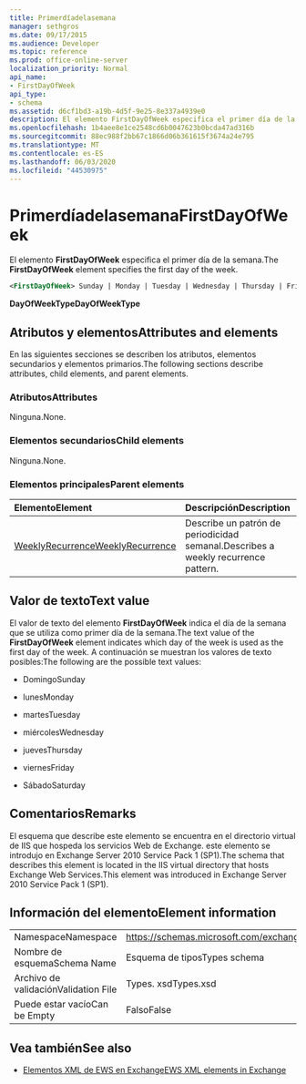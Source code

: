 ```yaml
---
title: Primerdíadelasemana
manager: sethgros
ms.date: 09/17/2015
ms.audience: Developer
ms.topic: reference
ms.prod: office-online-server
localization_priority: Normal
api_name:
- FirstDayOfWeek
api_type:
- schema
ms.assetid: d6cf1bd3-a19b-4d5f-9e25-8e337a4939e0
description: El elemento FirstDayOfWeek especifica el primer día de la semana.
ms.openlocfilehash: 1b4aee8e1ce2548cd6b0047623b0bcda47ad316b
ms.sourcegitcommit: 88ec988f2bb67c1866d06b361615f3674a24e795
ms.translationtype: MT
ms.contentlocale: es-ES
ms.lasthandoff: 06/03/2020
ms.locfileid: "44530975"
---
```

# <a name="firstdayofweek"></a><span data-ttu-id="a6646-103">Primerdíadelasemana</span><span class="sxs-lookup"><span data-stu-id="a6646-103">FirstDayOfWeek</span></span>

<span data-ttu-id="a6646-104">El elemento **FirstDayOfWeek** especifica el primer día de la semana.</span><span class="sxs-lookup"><span data-stu-id="a6646-104">The **FirstDayOfWeek** element specifies the first day of the week.</span></span> 
  
```XML
<FirstDayOfWeek> Sunday | Monday | Tuesday | Wednesday | Thursday | Friday | Saturday</FirstDayOfWeek>
```

 <span data-ttu-id="a6646-105">**DayOfWeekType**</span><span class="sxs-lookup"><span data-stu-id="a6646-105">**DayOfWeekType**</span></span>
## <a name="attributes-and-elements"></a><span data-ttu-id="a6646-106">Atributos y elementos</span><span class="sxs-lookup"><span data-stu-id="a6646-106">Attributes and elements</span></span>

<span data-ttu-id="a6646-107">En las siguientes secciones se describen los atributos, elementos secundarios y elementos primarios.</span><span class="sxs-lookup"><span data-stu-id="a6646-107">The following sections describe attributes, child elements, and parent elements.</span></span>
  
### <a name="attributes"></a><span data-ttu-id="a6646-108">Atributos</span><span class="sxs-lookup"><span data-stu-id="a6646-108">Attributes</span></span>

<span data-ttu-id="a6646-109">Ninguna.</span><span class="sxs-lookup"><span data-stu-id="a6646-109">None.</span></span>
  
### <a name="child-elements"></a><span data-ttu-id="a6646-110">Elementos secundarios</span><span class="sxs-lookup"><span data-stu-id="a6646-110">Child elements</span></span>

<span data-ttu-id="a6646-111">Ninguna.</span><span class="sxs-lookup"><span data-stu-id="a6646-111">None.</span></span>
  
### <a name="parent-elements"></a><span data-ttu-id="a6646-112">Elementos principales</span><span class="sxs-lookup"><span data-stu-id="a6646-112">Parent elements</span></span>

|<span data-ttu-id="a6646-113">**Elemento**</span><span class="sxs-lookup"><span data-stu-id="a6646-113">**Element**</span></span>|<span data-ttu-id="a6646-114">**Descripción**</span><span class="sxs-lookup"><span data-stu-id="a6646-114">**Description**</span></span>|
|:-----|:-----|
|[<span data-ttu-id="a6646-115">WeeklyRecurrence</span><span class="sxs-lookup"><span data-stu-id="a6646-115">WeeklyRecurrence</span></span>](weeklyrecurrence.md) <br/> |<span data-ttu-id="a6646-116">Describe un patrón de periodicidad semanal.</span><span class="sxs-lookup"><span data-stu-id="a6646-116">Describes a weekly recurrence pattern.</span></span>  <br/> |
   
## <a name="text-value"></a><span data-ttu-id="a6646-117">Valor de texto</span><span class="sxs-lookup"><span data-stu-id="a6646-117">Text value</span></span>

<span data-ttu-id="a6646-118">El valor de texto del elemento **FirstDayOfWeek** indica el día de la semana que se utiliza como primer día de la semana.</span><span class="sxs-lookup"><span data-stu-id="a6646-118">The text value of the **FirstDayOfWeek** element indicates which day of the week is used as the first day of the week.</span></span> <span data-ttu-id="a6646-119">A continuación se muestran los valores de texto posibles:</span><span class="sxs-lookup"><span data-stu-id="a6646-119">The following are the possible text values:</span></span> 
  
- <span data-ttu-id="a6646-120">Domingo</span><span class="sxs-lookup"><span data-stu-id="a6646-120">Sunday</span></span>
    
- <span data-ttu-id="a6646-121">lunes</span><span class="sxs-lookup"><span data-stu-id="a6646-121">Monday</span></span>
    
- <span data-ttu-id="a6646-122">martes</span><span class="sxs-lookup"><span data-stu-id="a6646-122">Tuesday</span></span>
    
- <span data-ttu-id="a6646-123">miércoles</span><span class="sxs-lookup"><span data-stu-id="a6646-123">Wednesday</span></span>
    
- <span data-ttu-id="a6646-124">jueves</span><span class="sxs-lookup"><span data-stu-id="a6646-124">Thursday</span></span>
    
- <span data-ttu-id="a6646-125">viernes</span><span class="sxs-lookup"><span data-stu-id="a6646-125">Friday</span></span>
    
- <span data-ttu-id="a6646-126">Sábado</span><span class="sxs-lookup"><span data-stu-id="a6646-126">Saturday</span></span>
    
## <a name="remarks"></a><span data-ttu-id="a6646-127">Comentarios</span><span class="sxs-lookup"><span data-stu-id="a6646-127">Remarks</span></span>

<span data-ttu-id="a6646-128">El esquema que describe este elemento se encuentra en el directorio virtual de IIS que hospeda los servicios Web de Exchange. este elemento se introdujo en Exchange Server 2010 Service Pack 1 (SP1).</span><span class="sxs-lookup"><span data-stu-id="a6646-128">The schema that describes this element is located in the IIS virtual directory that hosts Exchange Web Services.This element was introduced in Exchange Server 2010 Service Pack 1 (SP1).</span></span>
  
## <a name="element-information"></a><span data-ttu-id="a6646-129">Información del elemento</span><span class="sxs-lookup"><span data-stu-id="a6646-129">Element information</span></span>

|||
|:-----|:-----|
|<span data-ttu-id="a6646-130">Namespace</span><span class="sxs-lookup"><span data-stu-id="a6646-130">Namespace</span></span>  <br/> |https://schemas.microsoft.com/exchange/services/2006/types  <br/> |
|<span data-ttu-id="a6646-131">Nombre de esquema</span><span class="sxs-lookup"><span data-stu-id="a6646-131">Schema Name</span></span>  <br/> |<span data-ttu-id="a6646-132">Esquema de tipos</span><span class="sxs-lookup"><span data-stu-id="a6646-132">Types schema</span></span>  <br/> |
|<span data-ttu-id="a6646-133">Archivo de validación</span><span class="sxs-lookup"><span data-stu-id="a6646-133">Validation File</span></span>  <br/> |<span data-ttu-id="a6646-134">Types. xsd</span><span class="sxs-lookup"><span data-stu-id="a6646-134">Types.xsd</span></span>  <br/> |
|<span data-ttu-id="a6646-135">Puede estar vacío</span><span class="sxs-lookup"><span data-stu-id="a6646-135">Can be Empty</span></span>  <br/> |<span data-ttu-id="a6646-136">Falso</span><span class="sxs-lookup"><span data-stu-id="a6646-136">False</span></span>  <br/> |
   
## <a name="see-also"></a><span data-ttu-id="a6646-137">Vea también</span><span class="sxs-lookup"><span data-stu-id="a6646-137">See also</span></span>



- [<span data-ttu-id="a6646-138">Elementos XML de EWS en Exchange</span><span class="sxs-lookup"><span data-stu-id="a6646-138">EWS XML elements in Exchange</span></span>](ews-xml-elements-in-exchange.md)

